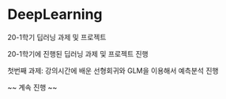 # DeepLearning
20-1학기 딥러닝 과제 및 프로젝트

20-1학기에 진행된 딥러닝 과제 및 프로젝트 진행

첫번째 과제: 강의시간에 배운 선형회귀와 GLM을 이용해서 예측분석 진행 

~~ 계속 진행 ~~
